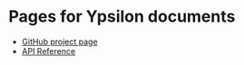 # Pages for Ypsilon documents

- [GitHub project page](https://github.com/fujita-y/ypsilon)
- [API Reference](https://fujita-y.github.io/ypsilon-api/)
